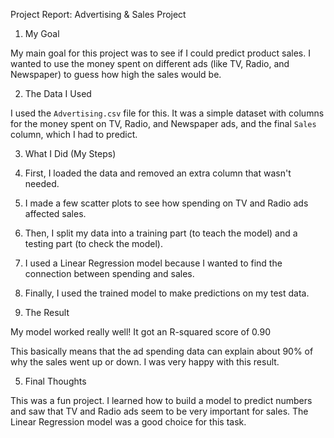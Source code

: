 Project Report: Advertising & Sales Project

1. My Goal

My main goal for this project was to see if I could predict product sales. I wanted to use the money spent on different ads (like TV, Radio, and Newspaper) to guess how high the sales would be.

2. The Data I Used

I used the `Advertising.csv` file for this. It was a simple dataset with columns for the money spent on TV, Radio, and Newspaper ads, and the final `Sales` column, which I had to predict.

3. What I Did (My Steps)

1.  First, I loaded the data and removed an extra column that wasn't needed.
2.  I made a few scatter plots to see how spending on TV and Radio ads affected sales.
3.  Then, I split my data into a training part (to teach the model) and a testing part (to check the model).
4.  I used a Linear Regression model because I wanted to find the connection between spending and sales.
5.  Finally, I used the trained model to make predictions on my test data.


4. The Result

My model worked really well! It got an R-squared score of 0.90

This basically means that the ad spending data can explain about 90% of why the sales went up or down. I was very happy with this result.

5. Final Thoughts

This was a fun project. I learned how to build a model to predict numbers and saw that TV and Radio ads seem to be very important for sales. The Linear Regression model was a good choice for this task.
